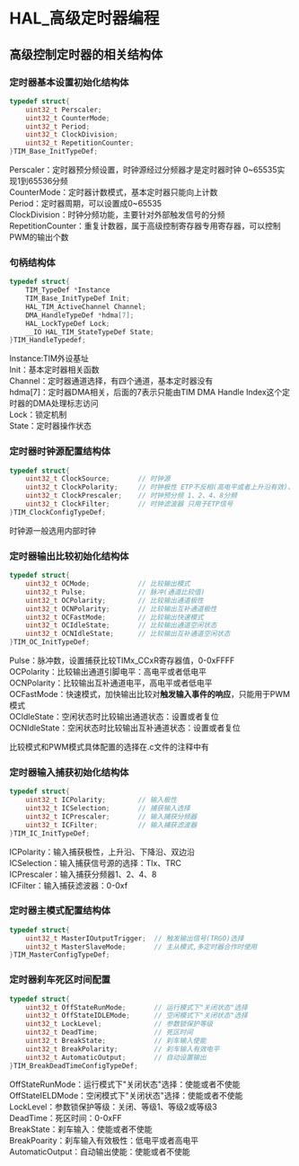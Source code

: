 # HAL_高级定时器编程
## 高级控制定时器的相关结构体
### 定时器基本设置初始化结构体
~~~c
typedef struct{
	uint32_t Perscaler;
	uint32_t CounterMode;
	uint32_t Period;
	uint32_t ClockDivision;
	uint32_t RepetitionCounter;
}TIM_Base_InitTypeDef;
~~~
Perscaler：定时器预分频设置，时钟源经过分频器才是定时器时钟 0~65535实现1到65536分频  
CounterMode：定时器计数模式，基本定时器只能向上计数  
Period：定时器周期，可以设置成0~65535  
ClockDivision：时钟分频功能，主要针对外部触发信号的分频  
RepetitionCounter：重复计数器，属于高级控制寄存器专用寄存器，可以控制PWM的输出个数  

### 句柄结构体
~~~c
typedef struct{
	TIM_TypeDef *Instance	
	TIM_Base_InitTypeDef Init;
	HAL_TIM_ActiveChannel Channel;
	DMA_HandleTypeDef *hdma[7];
	HAL_LockTypeDef Lock;
	__IO HAL_TIM_StateTypeDef State;
}TIM_HandleTypedef;
~~~
Instance:TIM外设基址  
Init：基本定时器相关函数  
Channel：定时器通道选择，有四个通道，基本定时器没有  
hdma[7]：定时器DMA相关，后面的7表示只能由TIM DMA Handle Index这个定时器的DMA处理标志访问  
Lock：锁定机制  
State：定时器操作状态  

### 定时器时钟源配置结构体
~~~c
typedef struct{
	uint32_t ClockSource;		// 时钟源
	uint32_t ClockPolarity;		// 时钟极性 ETP不反相(高电平或者上升沿有效)、ETP反相、TIx上升沿、TIx下降沿、TIx双边沿
	uint32_t ClockPrescaler;	// 时钟预分频 1、2、4、8分频
	uint32_t ClockFilter;		// 时钟滤波器 只用于ETP信号
}TIM_ClockConfigTypeDef;
~~~

时钟源一般选用内部时钟  

### 定时器输出比较初始化结构体
~~~c
typedef struct{
	uint32_t OCMode;			// 比较输出模式
	uint32_t Pulse;				// 脉冲(通道比较值)
	uint32_t OCPolarity;		// 比较输出通道极性
	uint32_t OCNPolarity;		// 比较输出互补通道极性
	uint32_t OCFastMode;		// 比较输出快速模式
	uint32_t OCIdleState;		// 比较输出通道空闲状态
	uint32_t OCNIdleState;		// 比较输出互补通道空闲状态
}TIM_OC_InitTypeDef;
~~~
Pulse：脉冲数，设置捕获比较TIMx_CCxR寄存器值，0-0xFFFF  
OCPolarity：比较输出通道引脚电平：高电平或者低电平  
OCNPolarity：比较输出互补通道电平，高电平或者低电平  
OCFastMode：快速模式，加快输出比较对**触发输入事件的响应**，只能用于PWM模式  
OCIdleState：空闲状态时比较输出通道状态：设置或者复位  
OCNIdleState：空闲状态时比较输出互补通道状态：设置或者复位  

比较模式和PWM模式具体配置的选择在.c文件的注释中有  


### 定时器输入捕获初始化结构体
~~~c
typedef struct{
	uint32_t ICPolarity;		// 输入极性
	uint32_t ICSelection;		// 捕获输入选择
	uint32_t ICPrescaler;		// 输入捕获分频器
	uint32_t ICFilter;			// 输入捕获滤波器
}TIM_IC_InitTypeDef;
~~~
ICPolarity：输入捕获极性，上升沿、下降沿、双边沿  
ICSelection：输入捕获信号源的选择：TIx、TRC  
ICPrescaler：输入捕获分频器1、2、4、8  
ICFilter：输入捕获滤波器：0-0xf  

### 定时器主模式配置结构体
~~~c
typedef struct{
	uint32_t MasterIOutputTrigger;	// 触发输出信号(TRGO)选择
	uint32_t MasterSlaveMode;		// 主从模式,多定时器合作时使用
}TIM_MasterConfigTypeDef;
~~~

### 定时器刹车死区时间配置
~~~c
typedef struct{
	uint32_t OffStateRunMode;		// 运行模式下"关闭状态"选择
	uint32_t OffStateIDLEMode;		// 空闲模式下"关闭状态"选择
	uint32_t LockLevel;				// 参数锁保护等级
	uint32_t DeadTime;				// 死区时间
	uint32_t BreakState;			// 刹车输入使能
	uint32_t BreakPolarity;			// 刹车输入有效电平
	uint32_t AutomaticOutput;		// 自动设置输出
}TIM_BreakDeadTimeConfigTypeDef;
~~~
OffStateRunMode：运行模式下"关闭状态"选择：使能或者不使能  
OffStateIELDMode：空闲模式下"关闭状态"选择：使能或者不使能  
LockLevel：参数锁保护等级：关闭、等级1、等级2或等级3  
DeadTime：死区时间：0-0xFF  
BreakState：刹车输入：使能或者不使能  
BreakPoarity：刹车输入有效极性：低电平或者高电平  
AutomaticOutput：自动输出使能：使能或者不使能  












